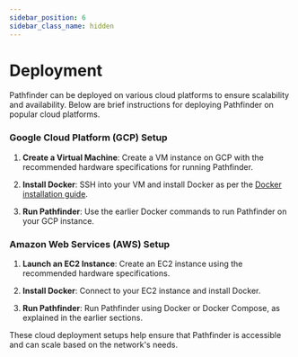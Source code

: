```yaml
---
sidebar_position: 6
sidebar_class_name: hidden
---
```


# Deployment

Pathfinder can be deployed on various cloud platforms to ensure scalability and availability. Below are brief instructions for deploying Pathfinder on popular cloud platforms.

### Google Cloud Platform (GCP) Setup

1. **Create a Virtual Machine**: Create a VM instance on GCP with the recommended hardware specifications for running Pathfinder.
    
2. **Install Docker**: SSH into your VM and install Docker as per the [Docker installation guide](https://docs.docker.com/get-docker/).
    
3. **Run Pathfinder**: Use the earlier Docker commands to run Pathfinder on your GCP instance.
    

### Amazon Web Services (AWS) Setup

1. **Launch an EC2 Instance**: Create an EC2 instance using the recommended hardware specifications.
    
2. **Install Docker**: Connect to your EC2 instance and install Docker.
    
3. **Run Pathfinder**: Run Pathfinder using Docker or Docker Compose, as explained in the earlier sections.
    

These cloud deployment setups help ensure that Pathfinder is accessible and can scale based on the network's needs.
